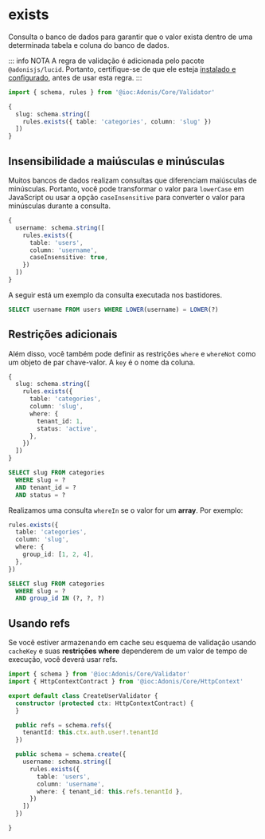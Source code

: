 # exists

Consulta o banco de dados para garantir que o valor exista dentro de uma determinada tabela e coluna do banco de dados.

::: info NOTA
A regra de validação é adicionada pelo pacote `@adonisjs/lucid`. Portanto, certifique-se de que ele esteja [instalado e configurado](../../../guides/database/setup.md), antes de usar esta regra.
:::

```ts
import { schema, rules } from '@ioc:Adonis/Core/Validator'

{
  slug: schema.string([
    rules.exists({ table: 'categories', column: 'slug' })
  ])
}
```

## Insensibilidade a maiúsculas e minúsculas

Muitos bancos de dados realizam consultas que diferenciam maiúsculas de minúsculas. Portanto, você pode transformar o valor para `lowerCase` em JavaScript ou usar a opção `caseInsensitive` para converter o valor para minúsculas durante a consulta.

```ts
{
  username: schema.string([
    rules.exists({
      table: 'users',
      column: 'username',
      caseInsensitive: true,
    })
  ])
}
```

A seguir está um exemplo da consulta executada nos bastidores.

```sql
SELECT username FROM users WHERE LOWER(username) = LOWER(?)
```

## Restrições adicionais

Além disso, você também pode definir as restrições `where` e `whereNot` como um objeto de par chave-valor. A `key` é o nome da coluna.

```ts {6-9}
{
  slug: schema.string([
    rules.exists({
      table: 'categories',
      column: 'slug',
      where: {
        tenant_id: 1,
        status: 'active',
      },
    })
  ])
}
```

```sql
SELECT slug FROM categories
  WHERE slug = ?
  AND tenant_id = ?
  AND status = ?
```

Realizamos uma consulta `whereIn` se o valor for um **array**. Por exemplo:

```ts {4-6}
rules.exists({
  table: 'categories',
  column: 'slug',
  where: {
    group_id: [1, 2, 4],
  },
})
```

```sql
SELECT slug FROM categories
  WHERE slug = ?
  AND group_id IN (?, ?, ?)
```

## Usando refs

Se você estiver armazenando em cache seu esquema de validação usando `cacheKey` e suas **restrições where** dependerem de um valor de tempo de execução, você deverá usar refs.

```ts {8-10,17}
import { schema } from '@ioc:Adonis/Core/Validator'
import { HttpContextContract } from '@ioc:Adonis/Core/HttpContext'

export default class CreateUserValidator {
  constructor (protected ctx: HttpContextContract) {
  }

  public refs = schema.refs({
    tenantId: this.ctx.auth.user!.tenantId
  })

  public schema = schema.create({
    username: schema.string([
      rules.exists({
        table: 'users',
        column: 'username',
        where: { tenant_id: this.refs.tenantId },
      })
    ])
  })

}
```
